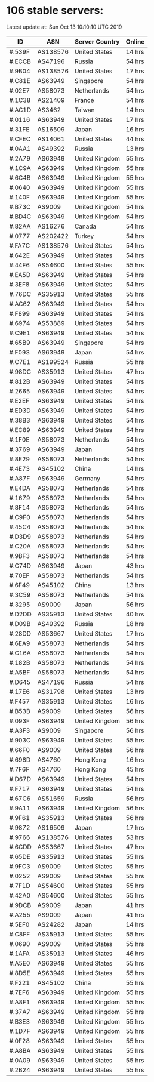 # 106 stable servers:

Latest update at: Sun Oct 13 10:10:10 UTC 2019

| ID | ASN | Server Country | Online |
| -- | --- | -------------- | ------ |
| #.539F | AS138576 | United States | 14 hrs |
| #.ECCB | AS47196 | Russia | 54 hrs |
| #.9B04 | AS138576 | United States | 17 hrs |
| #.C81E | AS63949 | Singapore | 54 hrs |
| #.02E7 | AS58073 | Netherlands | 54 hrs |
| #.1C38 | AS21409 | France | 54 hrs |
| #.AC1D | AS3462 | Taiwan | 14 hrs |
| #.0116 | AS63949 | United States | 17 hrs |
| #.31FE | AS16509 | Japan | 16 hrs |
| #.CFEC | AS14061 | United States | 44 hrs |
| #.0AA1 | AS49392 | Russia | 13 hrs |
| #.2A79 | AS63949 | United Kingdom | 55 hrs |
| #.1C9A | AS63949 | United Kingdom | 55 hrs |
| #.6C4B | AS63949 | United Kingdom | 55 hrs |
| #.0640 | AS63949 | United Kingdom | 55 hrs |
| #.140F | AS63949 | United Kingdom | 55 hrs |
| #.B73C | AS9009 | United Kingdom | 54 hrs |
| #.BD4C | AS63949 | United Kingdom | 54 hrs |
| #.82AA | AS16276 | Canada | 54 hrs |
| #.0777 | AS202422 | Turkey | 54 hrs |
| #.FA7C | AS138576 | United States | 54 hrs |
| #.642E | AS63949 | United States | 54 hrs |
| #.44F6 | AS54600 | United States | 55 hrs |
| #.EA5D | AS63949 | United States | 54 hrs |
| #.3EF8 | AS63949 | United States | 54 hrs |
| #.76DC | AS35913 | United States | 55 hrs |
| #.AC62 | AS63949 | United States | 54 hrs |
| #.F899 | AS63949 | United States | 54 hrs |
| #.6974 | AS53889 | United States | 54 hrs |
| #.C9E1 | AS63949 | United States | 54 hrs |
| #.65B9 | AS63949 | Singapore | 54 hrs |
| #.F093 | AS63949 | Japan | 54 hrs |
| #.C7E1 | AS199524 | Russia | 55 hrs |
| #.98DC | AS35913 | United States | 47 hrs |
| #.812B | AS63949 | United States | 54 hrs |
| #.2665 | AS63949 | United States | 54 hrs |
| #.E2EF | AS63949 | United States | 54 hrs |
| #.ED3D | AS63949 | United States | 54 hrs |
| #.38B3 | AS63949 | United States | 54 hrs |
| #.EC89 | AS63949 | United States | 54 hrs |
| #.1F0E | AS58073 | Netherlands | 54 hrs |
| #.3769 | AS63949 | Japan | 54 hrs |
| #.8E29 | AS58073 | Netherlands | 54 hrs |
| #.4E73 | AS45102 | China | 14 hrs |
| #.A87F | AS63949 | Germany | 54 hrs |
| #.E4DA | AS58073 | Netherlands | 54 hrs |
| #.1679 | AS58073 | Netherlands | 54 hrs |
| #.8F14 | AS58073 | Netherlands | 54 hrs |
| #.C9F0 | AS58073 | Netherlands | 54 hrs |
| #.45C4 | AS58073 | Netherlands | 54 hrs |
| #.D3D9 | AS58073 | Netherlands | 54 hrs |
| #.C20A | AS58073 | Netherlands | 54 hrs |
| #.9BF3 | AS58073 | Netherlands | 54 hrs |
| #.C74D | AS63949 | Japan | 43 hrs |
| #.70EF | AS58073 | Netherlands | 54 hrs |
| #.6F49 | AS45102 | China | 13 hrs |
| #.3C59 | AS58073 | Netherlands | 54 hrs |
| #.3295 | AS9009 | Japan | 56 hrs |
| #.D2DD | AS35913 | United States | 40 hrs |
| #.D09B | AS49392 | Russia | 18 hrs |
| #.28DD | AS53667 | United States | 17 hrs |
| #.6EA9 | AS58073 | Netherlands | 54 hrs |
| #.C16A | AS58073 | Netherlands | 54 hrs |
| #.182B | AS58073 | Netherlands | 54 hrs |
| #.A5BF | AS58073 | Netherlands | 54 hrs |
| #.D645 | AS47196 | Russia | 54 hrs |
| #.17E6 | AS31798 | United States | 13 hrs |
| #.F457 | AS35913 | United States | 16 hrs |
| #.B53B | AS9009 | United States | 56 hrs |
| #.093F | AS63949 | United Kingdom | 56 hrs |
| #.A3F3 | AS9009 | Singapore | 56 hrs |
| #.903C | AS63949 | United States | 55 hrs |
| #.66F0 | AS9009 | United States | 56 hrs |
| #.698D | AS4760 | Hong Kong | 16 hrs |
| #.7F6F | AS4760 | Hong Kong | 45 hrs |
| #.D67D | AS63949 | United States | 54 hrs |
| #.F717 | AS63949 | United States | 54 hrs |
| #.67C6 | AS51659 | Russia | 56 hrs |
| #.9A11 | AS63949 | United Kingdom | 56 hrs |
| #.9F61 | AS35913 | United States | 56 hrs |
| #.9872 | AS16509 | Japan | 17 hrs |
| #.9766 | AS138576 | United States | 53 hrs |
| #.6CDD | AS53667 | United States | 47 hrs |
| #.65DE | AS35913 | United States | 55 hrs |
| #.9FC3 | AS9009 | United States | 55 hrs |
| #.0252 | AS9009 | United States | 55 hrs |
| #.7F1D | AS54600 | United States | 55 hrs |
| #.42A0 | AS54600 | United States | 55 hrs |
| #.9DCB | AS9009 | Japan | 41 hrs |
| #.A255 | AS9009 | Japan | 41 hrs |
| #.5EF0 | AS24282 | Japan | 14 hrs |
| #.C8FF | AS35913 | United States | 55 hrs |
| #.0690 | AS9009 | United States | 55 hrs |
| #.1AFA | AS35913 | United States | 46 hrs |
| #.A5E0 | AS63949 | United States | 55 hrs |
| #.8D5E | AS63949 | United States | 55 hrs |
| #.F221 | AS45102 | China | 55 hrs |
| #.7EF6 | AS63949 | United Kingdom | 55 hrs |
| #.A8F1 | AS63949 | United Kingdom | 55 hrs |
| #.37A7 | AS63949 | United Kingdom | 55 hrs |
| #.B3E3 | AS63949 | United Kingdom | 55 hrs |
| #.1D7F | AS63949 | United Kingdom | 55 hrs |
| #.0F28 | AS63949 | United States | 55 hrs |
| #.A8BA | AS63949 | United States | 55 hrs |
| #.0A09 | AS63949 | United States | 55 hrs |
| #.2B24 | AS63949 | United States | 55 hrs |

